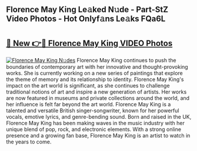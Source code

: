 ## Florence May King Le𝚊ked N𝚞de - Part-StZ Video Photos - Hot Onlyf𝚊ns Le𝚊ks FQa6L

# <h2><a href="http://ab42865.deff.icu/?id=Florence+May+King">🔗 New 👉🔴 Florence May King VIDEO Photos</a></h2>

[![Florence May King N𝚞des](https://i.imgur.com/rIISA9y.gif)](http://ab42865.deff.icu/?id=Florence+May+King)
Florence May King continues to push the boundaries of contemporary art with her innovative and thought-provoking works. She is currently working on a new series of paintings that explore the theme of memory and its relationship to identity. Florence May King's impact on the art world is significant, as she continues to challenge traditional notions of art and inspire a new generation of artists. Her works are now featured in museums and private collections around the world, and her influence is felt far beyond the art world. Florence May King is a talented and versatile British singer-songwriter, known for her powerful vocals, emotive lyrics, and genre-bending sound. Born and raised in the UK, Florence May King has been making waves in the music industry with her unique blend of pop, rock, and electronic elements. With a strong online presence and a growing fan base, Florence May King is an artist to watch in the years to come.
